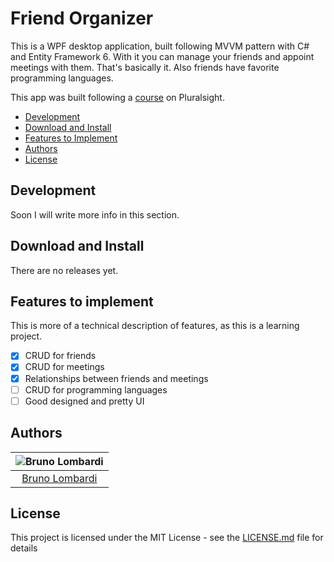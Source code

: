 # Friend Organizer
This is a WPF desktop application, built following MVVM pattern with C# and Entity Framework 6.
With it you can manage your friends and appoint meetings with them. That's basically it. Also friends have favorite programming languages.

This app was built following a [course](https://app.pluralsight.com/library/courses/wpf-mvvm-entity-framework-app) on Pluralsight.

- [Development](#development)
- [Download and Install](#download-install)
- [Features to Implement](#features)
- [Authors](#authors)
- [License](#license)

## <a name="development"></a> Development
Soon I will write more info in this section.

## <a name="download-install"></a> Download and Install
There are no releases yet.

## <a name="features"></a> Features to implement
This is more of a technical description of features, as this is a learning project. 
- [x] CRUD for friends
- [x] CRUD for meetings
- [x] Relationships between friends and meetings
- [ ] CRUD for programming languages
- [ ] Good designed and pretty UI

## <a name="authors"></a> Authors

| ![Bruno Lombardi](https://avatars2.githubusercontent.com/u/7153294?s=150&v=4)|
|:---------------------:|
|  [Bruno Lombardi](https://github.com/bruno-lombardi)   |

## <a name="license"></a> License
This project is licensed under the MIT License - see the [LICENSE.md](LICENSE.md) file for details